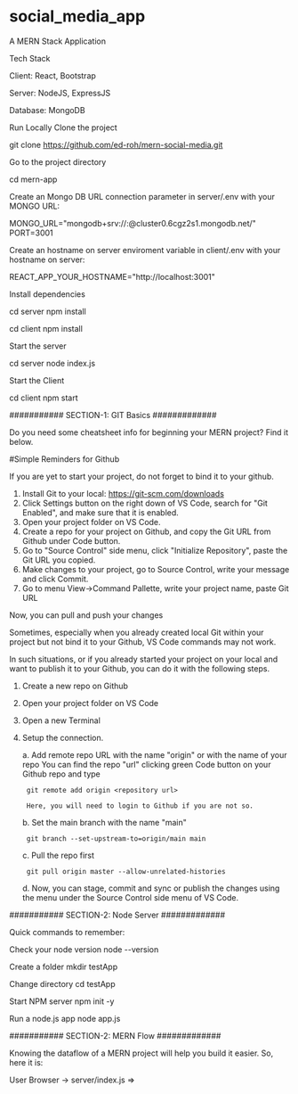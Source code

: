 # social_media_app

A MERN Stack Application

Tech Stack

Client: React, Bootstrap

Server: NodeJS, ExpressJS

Database: MongoDB

Run Locally
Clone the project

  git clone https://github.com/ed-roh/mern-social-media.git

Go to the project directory

  cd mern-app

Create an Mongo DB URL connection parameter in server/.env with your MONGO URL:

MONGO_URL="mongodb+srv://<username>:<password>@cluster0.6cgz2s1.mongodb.net/"
PORT=3001

Create an hostname on server enviroment variable in client/.env with your hostname on server:

REACT_APP_YOUR_HOSTNAME="http://localhost:3001"

Install dependencies

  cd server
  npm install

  cd client
  npm install
  
Start the server

  cd server
  node index.js

Start the Client

  cd client
  npm start

########### SECTION-1: GIT Basics #############

Do you need some cheatsheet info for beginning your MERN project? Find it below.

#Simple Reminders for Github

If you are yet to start your project, do not forget to bind it to your github.

1.  Install Git to your local: https://git-scm.com/downloads
2.  Click Settings button on the right down of VS Code, search for "Git Enabled", and make sure that it is enabled.
3.  Open your project folder on VS Code.
4.  Create a repo for your project on Github, and copy the Git URL from Github under Code button.
5.  Go to "Source Control" side menu, click "Initialize Repository", paste the Git URL you copied.
6.  Make changes to your project, go to Source Control, write your message and click Commit.
7.  Go to menu View->Command Pallette, write your project name, paste Git URL

Now, you can pull and push your changes

Sometimes, especially when you already created local Git within your project but not bind it to your Github,
VS Code commands may not work.

In such situations, or if you already started your project on your local and want to publish it to your Github,
you can do it with the following steps.

1. Create a new repo on Github
2. Open your project folder on VS Code
3. Open a new Terminal
4. Setup the connection. 

    a.  Add remote repo URL with the name "origin" or with the name of your repo
        You can find the repo "url" clicking green Code button on your Github repo and type

        git remote add origin <repository url>

        Here, you will need to login to Github if you are not so.

    b.  Set the main branch with the name "main"

        git branch --set-upstream-to=origin/main main

    c.  Pull the repo first

        git pull origin master --allow-unrelated-histories

    d.  Now, you can stage, commit and sync or publish the changes 
        using the menu under the Source Control side menu of VS Code.

########### SECTION-2: Node Server #############

Quick commands to remember:

Check your node version 
node --version

Create a folder
mkdir testApp

Change directory
cd testApp

Start NPM server
npm init -y

Run a node.js app
node app.js

########### SECTION-2: MERN Flow #############

Knowing the dataflow of a MERN project will help you build it easier. So, here it is:

User Browser -> server/index.js => 